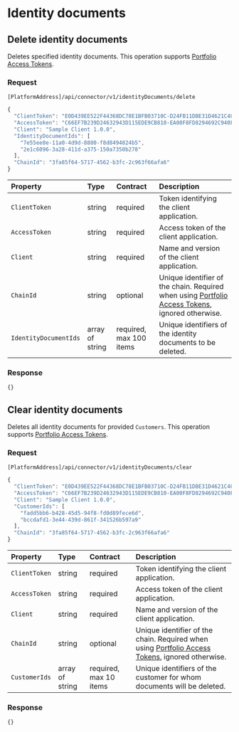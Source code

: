 <!-- AUTOMATICALLY GENERATED, DO NOT MODIFY -->
# Identity documents

## Delete identity documents

Deletes specified identity documents. This operation supports [Portfolio Access Tokens](../guidelines/multi-property.md).

### Request

`[PlatformAddress]/api/connector/v1/identityDocuments/delete`

```javascript
{
  "ClientToken": "E0D439EE522F44368DC78E1BFB03710C-D24FB11DBE31D4621C4817E028D9E1D",
  "AccessToken": "C66EF7B239D24632943D115EDE9CB810-EA00F8FD8294692C940F6B5A8F9453D",
  "Client": "Sample Client 1.0.0",
  "IdentityDocumentIds": [
    "7e55ee8e-11a0-4d9d-8880-f8d8494824b5",
    "2e1c6096-3a28-411d-a375-150a7350b278"
  ],
  "ChainId": "3fa85f64-5717-4562-b3fc-2c963f66afa6"
}
```

| Property | Type | Contract | Description |
| :-- | :-- | :-- | :-- |
| `ClientToken` | string | required | Token identifying the client application. |
| `AccessToken` | string | required | Access token of the client application. |
| `Client` | string | required | Name and version of the client application. |
| `ChainId` | string | optional | Unique identifier of the chain. Required when using [Portfolio Access Tokens](../guidelines/multi-property.md), ignored otherwise. |
| `IdentityDocumentIds` | array of string | required, max 100 items | Unique identifiers of the identity documents to be deleted. |

### Response

```javascript
{}
```

## Clear identity documents

Deletes all identity documents for provided `Customers`. This operation supports [Portfolio Access Tokens](../guidelines/multi-property.md).

### Request

`[PlatformAddress]/api/connector/v1/identityDocuments/clear`

```javascript
{
  "ClientToken": "E0D439EE522F44368DC78E1BFB03710C-D24FB11DBE31D4621C4817E028D9E1D",
  "AccessToken": "C66EF7B239D24632943D115EDE9CB810-EA00F8FD8294692C940F6B5A8F9453D",
  "Client": "Sample Client 1.0.0",
  "CustomerIds": [
    "fadd5bb6-b428-45d5-94f8-fd0d89fece6d",
    "bccdafd1-3e44-439d-861f-341526b597a9"
  ],
  "ChainId": "3fa85f64-5717-4562-b3fc-2c963f66afa6"
}
```

| Property | Type | Contract | Description |
| :-- | :-- | :-- | :-- |
| `ClientToken` | string | required | Token identifying the client application. |
| `AccessToken` | string | required | Access token of the client application. |
| `Client` | string | required | Name and version of the client application. |
| `ChainId` | string | optional | Unique identifier of the chain. Required when using [Portfolio Access Tokens](../guidelines/multi-property.md), ignored otherwise. |
| `CustomerIds` | array of string | required, max 10 items | Unique identifiers of the customer for whom documents will be deleted. |

### Response

```javascript
{}
```
